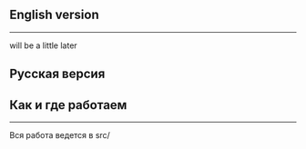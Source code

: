 
## English version ##
----------------------------------------------------------------------------------------------------------------------------
will be a little later


## Русская версия ##

## Как и где работаем ##
----------------------------------------------------------------------------------------------------------------------------
Вся работа ведется в src/
